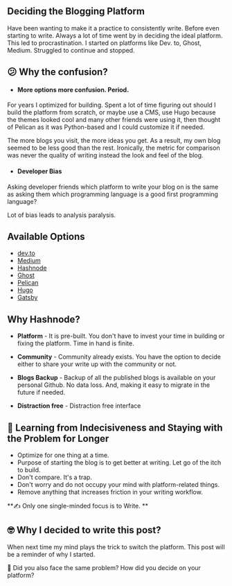 ## Deciding the Blogging Platform

Have been wanting to make it a practice to consistently write. Before even starting to write. Always a lot of time went by in deciding the ideal platform. This led to procrastination. I started on platforms like Dev. to, Ghost, Medium. Struggled to continue and stopped. 

## 😕 **Why the confusion?** 


- #### **More options more confusion. Period.**

For years I optimized for building. Spent a lot of time figuring out should I build the platform from scratch, or maybe use a CMS, use Hugo because the themes looked cool and many other friends were using it, then thought of Pelican as it was Python-based and I could customize it if needed. 

The more blogs you visit, the more ideas you get. As a result, my own blog seemed to be less good than the rest. Ironically, the metric for comparison was never the quality of writing instead the look and feel of the blog. 


- #### **Developer Bias**

Asking developer friends which platform to write your blog on is the same as asking them which programming language is a good first programming language? 

Lot of bias leads to analysis paralysis.

 
## **Available Options**


- [dev.to](https://dev.to/)
- [Medium](https://medium.com/)
- [Hashnode](https://hasnode.com/)
- [Ghost](https://ghost.com/)
- [Pelican](https://blog.getpelican.com/)
- [Hugo](https://gohugo.io/)
-  [Gatsby](https://www.gatsbyjs.com/) 

## **Why Hashnode?**


- **Platform** - It is pre-built. You don't have to invest your time in building or fixing the platform. Time in hand is finite.

- **Community** - Community already exists. You have the option to decide either to 
share your write up with the community or not.

- **Blogs Backup** - Backup of all the published blogs is available on your personal Github. No data loss.  And, making it easy to migrate in the future if needed.   

- **Distraction free** - Distraction free interface


## 🎯 **Learning from Indecisiveness and Staying with the Problem for Longer**


- Optimize for one thing at a time.
- Purpose of starting the blog is to get better at writing. Let go of the itch to build.
- Don't compare. It's a trap. 
- Don't worry and do not occupy your mind with platform-related things.
- Remove anything that increases friction in your writing workflow.

**✍️ Only one single-minded focus is to Write. **


## 🤓 **Why I decided to write this post?** 

When next time my mind plays the trick to switch the platform. This post will 
be a reminder of why I started.

🤔 Did you also face the same problem? How did you decide on your platform? 


  









